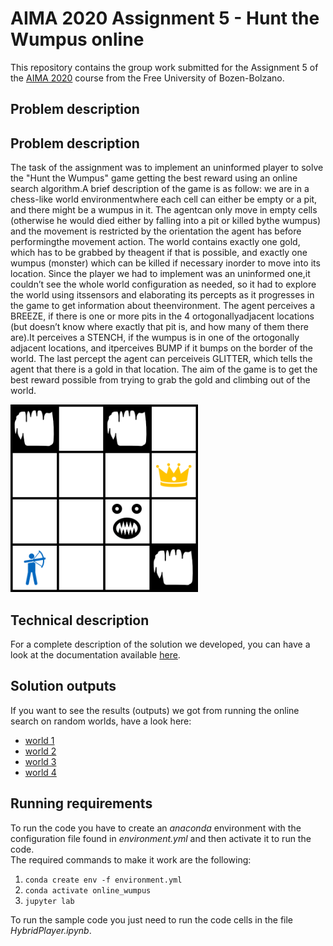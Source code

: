 # AIMA 2020 Assignment 5 - Hunt the Wumpus online

This repository contains the group work submitted for the Assignment 5 of the [AIMA 2020](https://ole.unibz.it/course/view.php?id=6841) course from the Free University of Bozen-Bolzano.

## Problem description

## Problem description

The task of the assignment was to implement an uninformed player to solve the "Hunt the Wumpus" game getting the best reward using an online search algorithm.A brief description of the game is as follow: we are in a chess-like world environmentwhere each cell can either be empty or a pit, and there might be a wumpus in it. The agentcan only move in empty cells (otherwise he would died either by falling into a pit or killed bythe wumpus) and the movement is restricted by the orientation the agent has before performingthe movement action. The world contains exactly one gold, which has to be grabbed by theagent if that is possible, and exactly one wumpus (monster) which can be killed if necessary inorder to move into its location. Since the player we had to implement was an uninformed one,it couldn’t see the whole world configuration as needed, so it had to explore the world using itssensors and elaborating its percepts as it progresses in the game to get information about theenvironment. The agent perceives a BREEZE, if there is one or more pits in the 4 ortogonallyadjacent locations (but doesn’t know where exactly that pit is, and how many of them there are).It perceives a STENCH, if the wumpus is in one of the ortogonally adjacent locations, and itperceives BUMP if it bumps on the border of the world. The last percept the agent can perceiveis GLITTER, which tells the agent that there is a gold in that location. The aim of the game is to get the best reward possible from trying to grab the gold and climbing out of the world.

<img src="/images/hunt_wumpus_online.gif"  width="300">

## Technical description

For a complete description of the solution we developed, you can have a look at the documentation available [here](https://github.com/giannpelle/AI-lab5-HuntWumpusOnline/tree/master/documentation/documentation.pdf).

## Solution outputs

If you want to see the results (outputs) we got from running the online search on random worlds, have a look here:

* [world 1](https://github.com/giannpelle/AI-lab5-HuntWumpusOnline/blob/master/sample-outputs/HybridPlayer_world_1.ipynb)
* [world 2](https://github.com/giannpelle/AI-lab5-HuntWumpusOnline/blob/master/sample-outputs/HybridPlayer_world_2.ipynb)
* [world 3](https://github.com/giannpelle/AI-lab5-HuntWumpusOnline/blob/master/sample-outputs/HybridPlayer_world_3.ipynb)
* [world 4](https://github.com/giannpelle/AI-lab5-HuntWumpusOnline/blob/master/sample-outputs/HybridPlayer_world_4.ipynb)

## Running requirements

To run the code you have to create an *anaconda* environment with the configuration file found in *environment.yml* and then activate it to run the code.  
The required commands to make it work are the following:
1. `conda create env -f environment.yml`
2. `conda activate online_wumpus`
3. `jupyter lab`

To run the sample code you just need to run the code cells in the file *HybridPlayer.ipynb*.


